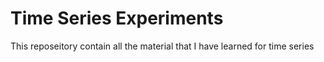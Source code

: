 # Time Series Experiments
 This reposeitory contain all the material that I have learned for time series

